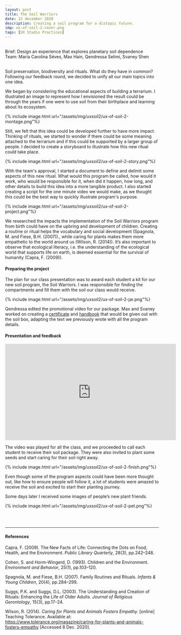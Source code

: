 ```yaml
---
layout: post
title: The Soil Warriors
date: 12 december 2020
description: Creating a soil program for a distopic future.
img: ux-of-soil-2-cover.png
tags: [UX Studio Practices] 
---
```


<p class="about-content-box"> 
<br> 
Brief: Design an experience that explores planetary soil dependence
<BR>
Team: Maria Carolina Séves, Max Hain, Qendressa Selimi, Svaney Shen
<br><br></p>

Soil preservation, biodiversity and rituals. What do they have in common? Following our feedback round, we decided to unify all our main topics into one idea.

We began by considering the educational aspects of building a terrarium.  I illustrated an image to represent how I envisioned the result could be through the years if one were to use soil from their birthplace and learning about its ecosystem.

{% include image.html url="/assets/img/uxsoil2/ux-of-soil-2-montage.png"%}


Still, we felt that this idea could be developed further to have more impact. Thinking of rituals, we started to wonder if there could be some meaning attached to the terrarium and if this could be supported by a larger group of people. I decided to create a storyboard to illustrate how this new ritual could take place.

{% include image.html url="/assets/img/uxsoil2/ux-of-soil-2-story.png"%}

With the team's approval, I started a document to define and delimit some aspects of this new ritual. What would this program be called, how would it work, who would be responsible for it, when did it happen, how long, and other details to build this idea into a more tangible product. I also started creating a script for the one minute video we would make, as we thought this could be the best way to quickly illustrate program's purpose.

{% include image.html url="/assets/img/uxsoil2/ux-of-soil-2-project.png"%}

We researched the impacts the implementation of the Soil Warriors program from birth could have on the upbring and development of children. Creating a routine or ritual helps the vocabulary and social development (Spagnola, M. and Fiese, B.H. (2007))., while caring for plants makes them more empathetic to the world around us (Wilson, R. (2014)). It’s also important to observe that ecological literacy, i.e. the understanding of the ecological world that supports life on earth, is deemed essential for the survival of humanity (Capra, F. (2009)). 

#### Preparing the project

The plan for our class presentation was to award each student a kit for our new soil program, the Soil Warriors. I was responsible for finding the compartments and fill them with the soil our class would receive.

{% include image.html url="/assets/img/uxsoil2/ux-of-soil-2-jar.png"%}

Qendressa edited the promotional video for our package. Max and Svaney worked on creating a [certificate](https://drive.google.com/file/d/1qpN9w5BLrYwK3cdK0i4JsanFb_WHKPmu/view?usp=sharing) and [handbook](https://drive.google.com/file/d/1cDYJPHRedDxS8um0G37JB6JXAUtFhlE3/view?usp=sharing) that would be given out with the soil box, adapting the text we previously wrote with all the program details.

#### Presentation and feedback

<iframe width="560" height="315" src="https://www.youtube.com/embed/uoBiekVVXqQ" frameborder="0" allow="accelerometer; autoplay; clipboard-write; encrypted-media; gyroscope; picture-in-picture" allowfullscreen></iframe>

The video was played for all the class, and we proceeded to call each student to receive their soil package. They were also invited to plant some seeds and start caring for their soil right away. 
	
{% include image.html url="/assets/img/uxsoil2/ux-of-soil-2-finish.png"%}

Even though some of the program aspects could have been more thought out, like how to ensure people will follow it, a lot of students were amazed to receive the soil and excited to start their planting journey.

Some days later I received some images of people’s new plant friends.

{% include image.html url="/assets/img/uxsoil2/ux-of-soil-2-pet.png"%}


<br>
<br>

***

#### References

Capra, F. (2009). The New Facts of Life: Connecting the Dots on Food, Health, and the Environment. *Public Library Quarterly*, 28(3), pp.242–248.

Cohen, S. and Horm-Wingerd, D. (1993). Children and the Environment. *Environment and Behavior*, 25(1), pp.103–120.

Spagnola, M. and Fiese, B.H. (2007). Family Routines and Rituals. *Infants & Young Children*, 20(4), pp.284–299.

Suggs, P.K. and Suggs, D.L. (2003). The Understanding and Creation of Rituals: Enhancing the Life of Older Adults. *Journal of Religious Gerontology*, 15(3), pp.17–24.

Wilson, R. (2014). *Caring for Plants and Animals Fosters Empathy.* [online] Teaching Tolerance. Available at: https://www.tolerance.org/magazine/caring-for-plants-and-animals-fosters-empathy [Accessed 8 Dec. 2020].
